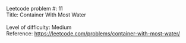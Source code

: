 Leetcode problem #:  11
<br/>
Title:  Container With Most Water	
<br/>
Level of difficulty:  Medium 
<br/>
Reference:  https://leetcode.com/problems/container-with-most-water/
